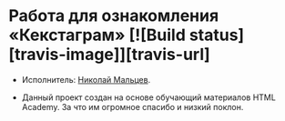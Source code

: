 # Работа для ознакомления «Кекстаграм» [![Build status][travis-image]][travis-url]

* Исполнитель: [Николай Мальцев](https://up.htmlacademy.ru/javascript/16/user/373565).

* Данный проект создан на основе обучающий материалов HTML Academy. За что им огромное спасибо и низкий поклон.